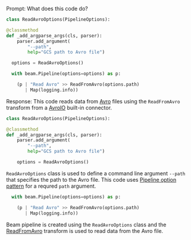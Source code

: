 Prompt:
What does this code do?
```python
class ReadAvroOptions(PipelineOptions):

@classmethod
def _add_argparse_args(cls, parser):
    parser.add_argument(
        "--path",
        help="GCS path to Avro file")

  options = ReadAvroOptions()

  with beam.Pipeline(options=options) as p:

    (p | "Read Avro" >> ReadFromAvro(options.path)
       | Map(logging.info))
```
Response:
This code reads data from [Avro](https://avro.apache.org/) files using the `ReadFromAvro` transform from a [AvroIO](https://beam.apache.org/releases/pydoc/current/apache_beam.io.avroio.html) built-in connector.

```python
class ReadAvroOptions(PipelineOptions):

@classmethod
def _add_argparse_args(cls, parser):
    parser.add_argument(
        "--path",
        help="GCS path to Avro file")

    options = ReadAvroOptions()
```
`ReadAvroOptions` class is used to define a command line argument `--path` that specifies the path to the Avro file. This code uses [Pipeline option pattern](https://beam.apache.org/documentation/patterns/pipeline-options/) for a requred `path` argument.

```python
  with beam.Pipeline(options=options) as p:

    (p | "Read Avro" >> ReadFromAvro(options.path)
       | Map(logging.info))
```
Beam pipeline is created using the `ReadAvroOptions` class and the [ReadFromAvro](https://beam.apache.org/releases/pydoc/current/apache_beam.io.avroio.html#apache_beam.io.avroio.ReadFromAvro) transform is used to read data from the Avro file.
